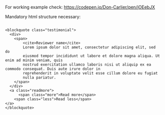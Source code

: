 For working example check:
https://codepen.io/Don-Carlier/pen/jOEebJX

Mandatory html structure necessary:
```

<blockquote class="testimonial">
  <div>
    <span>
        <cite>Reviewer name</cite> 
        Lorem ipsum dolor sit amet, consectetur adipiscing elit, sed do 
        eiusmod tempor incididunt ut labore et dolore magna aliqua. Ut enim ad minim veniam, quis 
        nostrud exercitation ullamco laboris nisi ut aliquip ex ea commodo consequat. Duis aute irure dolor in 
        reprehenderit in voluptate velit esse cillum dolore eu fugiat
        nulla pariatur.
    </span>
  </div>
  <a class="readmore">
      <span class="more">Read more</span>
    <span class="less">Read less</span>
</a>
</blockquote>

```
